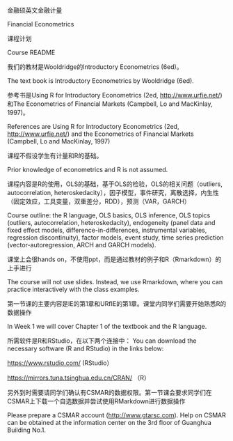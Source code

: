 金融硕英文金融计量

Financial Econometrics

课程计划

Course README

我们的教材是Wooldridge的Introductory Econometrics (6ed)。

The text book is Introductory Econometrics by Wooldridge (6ed).

参考书是Using R for Introductory Econometrics (2ed, http://www.urfie.net/)和The Econometrics of Financial Markets (Campbell, Lo and MacKinlay, 1997)。

References are Using R for Introductory Econometrics (2ed, http://www.urfie.net/) and the Econometrics of Financial Markets (Campbell, Lo and MacKinlay, 1997)

课程不假设学生有计量和R的基础。

Prior knowledge of econometrics and R is not assumed.

课程内容是R的使用，OLS的基础，基于OLS的检验，OLS的相关问题（outliers, autocorrelation, heteroskedacity），因子模型，事件研究，离散选择，内生性（固定效应，工具变量，双重差分，RDD），预测（VAR，GARCH）

Course outline: the R language, OLS basics, OLS inference, OLS topics (outliers, autocorrelation, heteroskedacity), endogeneity (panel data and fixed effect models, difference-in-differences, instrumental variables, regression discontinuity), factor models, event study, time series prediction (vector-autoregression, ARCH and GARCH models).

课堂上会很hands on，不使用ppt，而是通过教材的例子和R（Rmarkdown）的上手进行

The course will not use slides. Instead, we use Rmarkdown, where you can practice interactively with the class examples.

第一节课的主要内容是IE的第1章和URfIE的第1章。课堂内同学们需要开始熟悉R的数据操作

In Week 1 we will cover Chapter 1 of the textbook and the R language. 

所需软件是R和RStudio，在以下两个连接中：
You can download the necessary software (R and RStudio) in the links below:

https://www.rstudio.com/ (RStudio）

https://mirrors.tuna.tsinghua.edu.cn/CRAN/ （R）

另外到时需要请同学们确认有CSMAR的数据权限。第一节课会要求同学们在CSMAR上下载一个自选数据并尝试使用RMarkdown进行数据操作

Please prepare a CSMAR account (http://www.gtarsc.com). Help on CSMAR can be obtained at the information center on the 3rd floor of Guanghua Building No.1.
